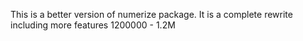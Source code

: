 This is a better version of numerize package. It is a complete rewrite including more features
1200000 - 1.2M